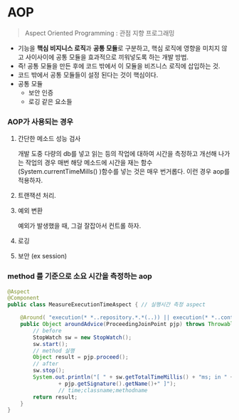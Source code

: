 # AOP 

> Aspect Oriented Programming : 관점 지향 프로그래밍

- 기능을 **핵심 비지니스 로직**과  **공통 모듈**로 구분하고, 핵심 로직에 영향을 미치지 않고 사이사이에 공통 모듈을 효과적으로 끼워넣도록 하는 개발 방법.
- 즉! 공통 모듈을 만든 후에 코드 밖에서 이 모듈을 비즈니스 로직에 삽입하는 것.
- 코드 밖에서 공통 모듈들이 설정 된다는 것이 핵심이다.
- 공통 모듈
  - 보안 인증
  - 로깅 같은 요소들

### AOP가 사용되는 경우

1. 간단한 메소드 성능 검사

   개발 도중 다량의 db를 넣고 읽는 등의 작업에 대하여 시간을 측정하고 개선해 나가는 작업의 경우 매번 해당 메소드에 시간을 재는 함수 (System.currentTimeMills() )함수를 넣는 것은 매우 번거롭다. 이런 경우 aop를 적용하자.

2. 트랜잭션 처리.

3. 예외 변환

   예외가 발생했을 때, 그걸 잘잡아서 컨트롤 하자.

4. 로깅

5. 보안 (ex  session)



### method 를 기준으로 소요 시간을 측정하는 aop

```java
@Aspect
@Component
public class MeasureExecutionTimeAspect { // 실행시간 측정 aspect

	@Around( "execution(* *..repository.*.*(..)) || execution(* *..controller.*.*(..)) || execution(* *..service.*.*(..))" ) //repository 패키지에 있는 모든 class의 모든 method
	public Object aroundAdvice(ProceedingJoinPoint pjp) throws Throwable {
		// before
		StopWatch sw = new StopWatch();
		sw.start();
		// method 실행
		Object result = pjp.proceed();
		// after
		sw.stop();
		System.out.println("[ " + sw.getTotalTimeMillis() + "ms; in " + pjp.getTarget().getClass() + " ; "
				+ pjp.getSignature().getName()+" ]");
				// time;classname;methodname
		return result;
	}
}
```

